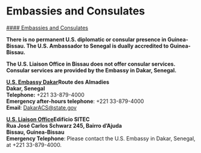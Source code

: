 # Embassies and Consulates

[#### Embassies and Consulates](javascript:void(0); "Embassies and Consulates")

**There is no permanent U.S. diplomatic or consular presence in Guinea-Bissau. The U.S. Ambassador to Senegal is dually accredited to Guinea-Bissau.**

**The U.S. Liaison Office in Bissau does not offer consular services. Consular services are provided by the Embassy in Dakar, Senegal.**

[**U.S. Embassy Dakar**](https://sn.usembassy.gov/u-s-embassy-dakar/)**Route des Almadies**  
**Dakar, Senegal**  
**Telephone:** +221 33-879-4000  
**Emergency after-hours telephone**: +221 33-879-4000  
**Email**: [DakarACS@state.gov](mailto:DakarACS@state.gov)

[**U.S. Liaison Office**](https://gw.usmission.gov/)**Edifício SITEC**  
**Rua José Carlos Schwarz 245, Bairro d’Ajuda**  
**Bissau, Guinea-Bissau**  
**Emergency Telephone**: Please contact the U.S. Embassy in Dakar, Senegal, at +221 33-879-4000.